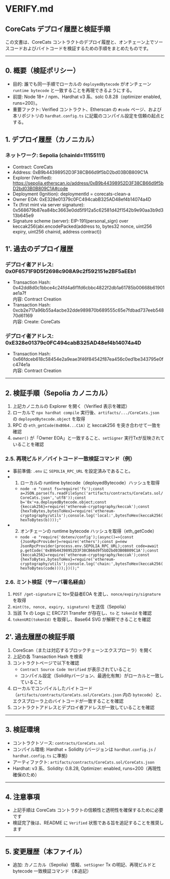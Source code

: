# VERIFY.md

## CoreCats デプロイ履歴と検証手順

この文書は、CoreCats コントラクトのデプロイ履歴と、オンチェーン上でソースコードおよびバイトコードを検証するための手順をまとめたものです。

---

## 0. 概要（検証ポリシー）
- 目的: 誰でも同一手順でローカルの `deployedBytecode` がオンチェーン `runtime bytecode` と一致することを再現できるようにする。
- 前提: Node 18+ / npm、Hardhat v3 系、solc 0.8.28（optimizer enabled, runs=200）。
- 重要ファクト: Verified コントラクト、Etherscan の `#code` ページ、および本リポジトリの `hardhat.config.ts` に記載のコンパイル設定を信頼の起点とする。

## 1. デプロイ履歴（カノニカル）

### ネットワーク: Sepolia (chainId=11155111)
- Contract: CoreCats
- Address: 0xB9b44398952D3F38CB66d9f5bD2bd03B0B809C1A
- Explorer (Verified): https://sepolia.etherscan.io/address/0xB9b44398952D3F38CB66d9f5bD2bd03B0B809C1A#code
- Deployment (Ignition): deploymentId = corecats-clean-a
- Owner EOA: 0xE328e01379c0FC494cabB325AD48ef4b14074a4D
- Tx (first mint via server signature): 0x568679b87ea84bc3663e0dd5f912a5c62581d42f1542b9e90aa3b9d313b645e9
- Signature scheme (server): EIP-191(personal_sign) over keccak256(abi.encodePacked(address to, bytes32 nonce, uint256 expiry, uint256 chainid, address contract))

## 1'. 過去のデプロイ履歴

### デプロイ者アドレス: 0x0F6571F9D5f2698c908A9c2f592151e2BF5aEEb1
- Transaction Hash: 0x42dd8d0c1bbce4c24fd4a6f1fd6cbbc4822f2db1a61785b00668b61901ae1a7f  
  内容: Contract Creation  
- Transaction Hash: 0xcb2e717a96b55a4acbe32dde989870b689555c65e7fdbad737eeb54870d61169  
  内容: Create: CoreCats  

### デプロイ者アドレス: 0xE328e01379c0FC494cabB325AD48ef4b14074a4D
- Transaction Hash: 0x66fdceb618c58454e2a9eae3f46f84542f87ea456c0ed1be343795e0fc474e1a  
  内容: Contract Creation  

---

## 2. 検証手順（Sepolia カノニカル）
1. 上記カノニカルの Explorer を開く（Verified 表示を確認）
2. ローカルで `npx hardhat compile` 実行後、`artifacts/.../CoreCats.json` の `deployedBytecode.object` を取得
3. RPC の `eth_getCode(0xB9b4...C1A)` と keccak256 を突き合わせて一致を確認
4. `owner()` が「Owner EOA」と一致すること、`setSigner` 実行Txが反映されていることを確認

### 2.5. 再現ビルド／バイトコード一致検証コマンド（例）
- 事前準備: `.env` に `SEPOLIA_RPC_URL` を設定済みであること。
- 1) ローカルの runtime bytecode（deployedBytecode）ハッシュを取得
  - `node -e "const fs=require('fs');const a=JSON.parse(fs.readFileSync('artifacts/contracts/CoreCats.sol/CoreCats.json','utf8'));const b='0x'+a.deployedBytecode.object;const {keccak256}=require('ethereum-cryptography/keccak');const {hexToBytes,bytesToHex}=require('ethereum-cryptography/utils');console.log('local:',bytesToHex(keccak256(hexToBytes(b))));"`
- 2) オンチェーンの runtime bytecode ハッシュを取得（eth_getCode）
  - `node -e "require('dotenv/config');(async()=>{const {JsonRpcProvider}=require('ethers');const p=new JsonRpcProvider(process.env.SEPOLIA_RPC_URL);const code=await p.getCode('0xB9b44398952D3F38CB66d9f5bD2bd03B0B809C1A');const {keccak256}=require('ethereum-cryptography/keccak');const {hexToBytes,bytesToHex}=require('ethereum-cryptography/utils');console.log('chain:',bytesToHex(keccak256(hexToBytes(code))));})();"`

### 2.6. ミント検証（サーバ署名経由）
1. `POST /get-signature` に to=受益者EOA を渡し、`nonce/expiry/signature` を取得
2. `mint(to, nonce, expiry, signature)` を送信（Sepolia）
3. 当該 Tx の Logs に ERC721 Transfer が存在し、`to` と `tokenId` を確認
4. `tokenURI(tokenId)` を取得し、Base64 SVG が解釈できることを確認

## 2'. 過去履歴の検証手順

1. CoreScan（または対応するブロックチェーンエクスプローラ）を開く  
2. 上記の各 Transaction Hash を検索  
3. コントラクトページで以下を確認  
   - `Contract Source Code Verified` が表示されていること  
   - コンパイル設定（Solidityバージョン、最適化有無）がローカルと一致していること  
4. ローカルでコンパイルしたバイトコード（`artifacts/contracts/CoreCats.sol/CoreCats.json` 内の `bytecode`）と、エクスプローラ上のバイトコードが一致することを確認  
5. コントラクトアドレスとデプロイ者アドレスが一致していることを確認  

---

## 3. 検証環境

- コントラクトソース: `contracts/CoreCats.sol`  
- コンパイル環境: Hardhat + Solidity (バージョンは `hardhat.config.js` / `hardhat.config.ts` に準拠)  
- アーティファクト: `artifacts/contracts/CoreCats.sol/CoreCats.json`  
- Hardhat: v3 系、Solidity: 0.8.28, Optimizer: enabled, runs=200（再現性確保のため）

---

## 4. 注意事項

- 上記手順は CoreCats コントラクトの信頼性と透明性を確保するために必要です  
- 検証完了後は、README に `Verified` 状態である旨を追記することを推奨します

---

## 5. 変更履歴（本ファイル）
- 追加: カノニカル（Sepolia）情報、`setSigner` Tx の明記、再現ビルドと bytecode 一致検証コマンド（本追記）
